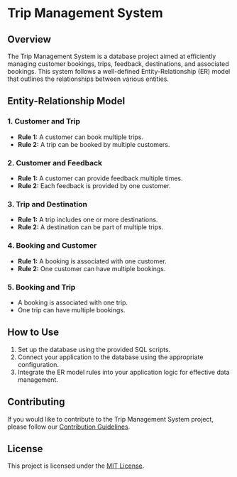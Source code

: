 # Trip Management System

## Overview

The Trip Management System is a database project aimed at efficiently managing customer bookings, trips, feedback, destinations, and associated bookings. This system follows a well-defined Entity-Relationship (ER) model that outlines the relationships between various entities.

## Entity-Relationship Model

### 1. Customer and Trip

- **Rule 1:** A customer can book multiple trips.
- **Rule 2:** A trip can be booked by multiple customers.

### 2. Customer and Feedback

- **Rule 1:** A customer can provide feedback multiple times.
- **Rule 2:** Each feedback is provided by one customer.

### 3. Trip and Destination

- **Rule 1:** A trip includes one or more destinations.
- **Rule 2:** A destination can be part of multiple trips.

### 4. Booking and Customer

- **Rule 1:** A booking is associated with one customer.
- **Rule 2:** One customer can have multiple bookings.

### 5. Booking and Trip

- A booking is associated with one trip.
- One trip can have multiple bookings.

## How to Use

1. Set up the database using the provided SQL scripts.
1. Connect your application to the database using the appropriate configuration.
1. Integrate the ER model rules into your application logic for effective data management.

## Contributing

If you would like to contribute to the Trip Management System project, please follow our [Contribution Guidelines](CONTRIBUTING.md).

## License

This project is licensed under the [MIT License](LICENSE).
